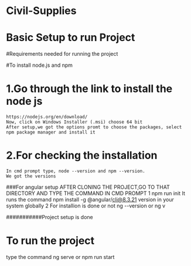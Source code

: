 # Civil-Supplies

# Basic Setup to run Project

#Requirements needed for running the project

#To install node.js and npm

# 1.Go through the link to install the node js
    https://nodejs.org/en/download/
    Now, click on Windows Installer (.msi) choose 64 bit
    After setup,we got the options promt to choose the packages, select npm package manager and install it
    
# 2.For checking the installation 
    In cmd prompt type, node --version and npm --version.
    We got the versions

###For angular setup
  AFTER CLONING THE PROJECT,GO TO THAT DIRECTORY AND TYPE THE COMMAND IN CMD PROMPT
  1  npm run init
    It runs the command npm install -g @angular/cli@8.3.21 version in your system globally
  2  For installion is done or not 
     ng --version or ng v
     
 ###########Project setup is done
 
 # To run the project
   type the command
    ng serve or npm run start
